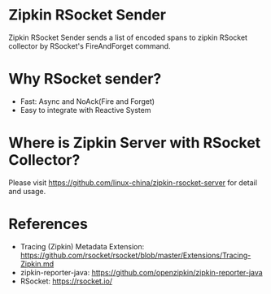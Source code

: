 Zipkin RSocket Sender
=====================

Zipkin RSocket Sender sends a list of encoded spans to zipkin RSocket collector by RSocket's FireAndForget command.

# Why RSocket sender?

* Fast: Async and NoAck(Fire and Forget)
* Easy to integrate with Reactive System

# Where is Zipkin Server with RSocket Collector?

Please visit https://github.com/linux-china/zipkin-rsocket-server for detail and usage.

# References

* Tracing (Zipkin) Metadata Extension: https://github.com/rsocket/rsocket/blob/master/Extensions/Tracing-Zipkin.md
* zipkin-reporter-java:  https://github.com/openzipkin/zipkin-reporter-java
* RSocket: https://rsocket.io/
